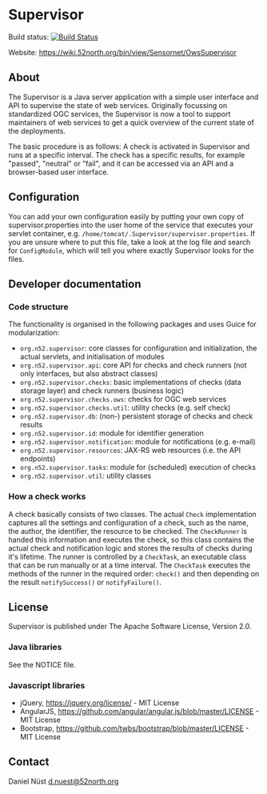 # Supervisor

Build status: [![Build Status](https://travis-ci.org/52North/Supervisor.png)](https://travis-ci.org/52North/Supervisor)

Website: https://wiki.52north.org/bin/view/Sensornet/OwsSupervisor

## About

The Supervisor is a Java server application with a simple user interface and API to supervise the state of web services. Originally focussing on standardized OGC services, the Supervisor is now a tool to support maintainers of web services to get a quick overview of the current state of the deployments.

The basic procedure is as follows: A check is activated in Supervisor and runs at a specific interval. The check has a specific results, for example "passed", "neutral" or "fail", and it can be accessed via an API and a browser-based user interface.

## Configuration

You can add your own configuration easily by putting your own copy of supervisor.properties into the user home of the service that executes your servlet container, e.g. ``/home/tomcat/.Supervisor/supervisor.properties``. If you are unsure where to put this file, take a look at the log file and search for ``ConfigModule``, which will tell you where exactly Supervisor looks for the files.

## Developer documentation

### Code structure

The functionality is organised in the following packages and uses Guice for modularization:

* ``org.n52.supervisor``: core classes for configuration and initialization, the actual servlets, and initialisation of modules
* ``org.n52.supervisor.api``: core API for checks and check runners (not only interfaces, but also abstract classes)
* ``org.n52.supervisor.checks``: basic implementations of checks (data storage layer) and check runners (business logic)
* ``org.n52.supervisor.checks.ows``: checks for OGC web services
* ``org.n52.supervisor.checks.util``: utility checks (e.g. self check)
* ``org.n52.supervisor.db``: (non-) persistent storage of checks and check results 
* ``org.n52.supervisor.id``: module for identifier generation
* ``org.n52.supervisor.notification``: module for notifications (e.g. e-mail)
* ``org.n52.supervisor.resources``: JAX-RS web resources (i.e. the API endpoints) 
* ``org.n52.supervisor.tasks``: module for (scheduled) execution of checks
* ``org.n52.supervisor.util``: utility classes

### How a check works

A check basically consists of two classes. The actual ``Check`` implementation captures all the settings and configuration of a check, such as the name, the author, the identifier, the resource to be checked.
The ``CheckRunner`` is handed this information and executes the check, so this class contains the actual check and notification logic and stores the results of checks during it's lifetime. The runner is controlled by a ``CheckTask``, an executable class that can be run manually or at a time interval.
The ``CheckTask`` executes the methods of the runner in the required order: ``check()`` and then depending on the result ``notifySuccess()`` or ``notifyFailure()``.

## License

Supervisor is published under The Apache Software License, Version 2.0.

### Java libraries

See the NOTICE file.

### Javascript libraries

* jQuery, https://jquery.org/license/ - MIT License
* AngularJS, https://github.com/angular/angular.js/blob/master/LICENSE - MIT License
* Bootstrap, https://github.com/twbs/bootstrap/blob/master/LICENSE - MIT License

## Contact

Daniel Nüst <d.nuest@52north.org>
